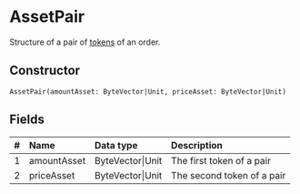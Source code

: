 # AssetPair

Structure of a pair of [tokens](/blockchain/token.md) of an order.

## Constructor

``` ride
AssetPair(amountAsset: ByteVector|Unit, priceAsset: ByteVector|Unit)
```

## Fields

|   #   | Name | Data type | Description |
| :--- | :--- | :--- | :--- |
| 1 | amountAsset | ByteVector&#124;Unit | The first token of a pair |
| 2 | priceAsset | ByteVector&#124;Unit | The second token of a pair |

